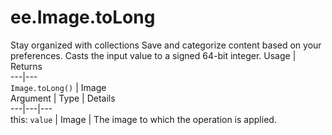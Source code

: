  
#  ee.Image.toLong
Stay organized with collections  Save and categorize content based on your preferences. 
Casts the input value to a signed 64-bit integer. Usage | Returns  
---|---  
`Image.toLong()` | Image  
Argument | Type | Details  
---|---|---  
this: `value` | Image | The image to which the operation is applied.  
